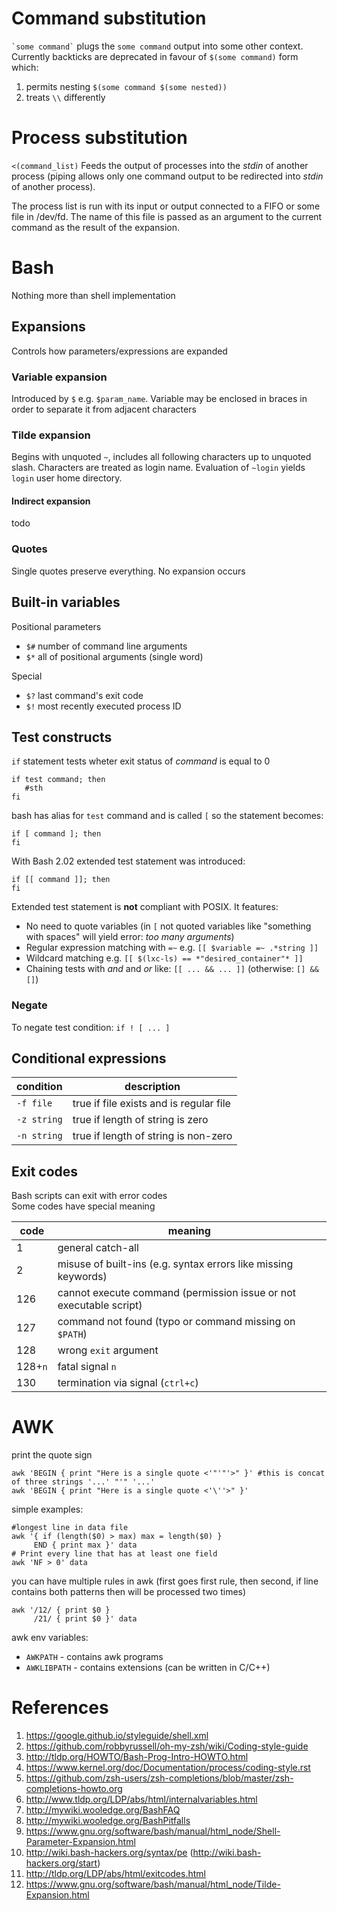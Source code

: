# Command substitution
`` `some command` `` plugs the `some command` output into some other context.
Currently backticks are deprecated in favour of `$(some command)` form which:

1. permits nesting `$(some command $(some nested))`
2. treats `\\` differently

# Process substitution
`<(command_list)` Feeds the output of processes into the _stdin_ of another process (piping allows only one
command output to be redirected into _stdin_ of another process).

The process list is run with its input or output connected to a FIFO or some file in /dev/fd.
The name of this file is passed as an argument to the current command as the result of the expansion.

# Bash
Nothing more than shell implementation

## Expansions
Controls how parameters/expressions are expanded

### Variable expansion
Introduced by `$` e.g. `$param_name`. Variable may be enclosed in braces in order to separate it from adjacent characters

### Tilde expansion
Begins with unquoted `~`, includes all following characters up to unquoted slash. Characters are treated as login name. Evaluation of `~login` yields `login` user home directory.

#### Indirect expansion
todo

### Quotes
Single quotes preserve everything. No expansion occurs

## Built-in variables
Positional parameters
* `$#` number of command line arguments
* `$*` all of positional arguments (single word)

Special
* `$?` last command's exit code
* `$!` most recently executed process ID

## Test constructs
`if` statement tests wheter exit status of _command_ is equal to 0
```
if test command; then
   #sth
fi
```
bash has alias for `test` command and is called `[` so the statement becomes:
```
if [ command ]; then
fi
```
With Bash 2.02 extended test statement was introduced:
```
if [[ command ]]; then
fi
```
Extended test statement is **not** compliant with POSIX. It features:
* No need to quote variables (in `[` not quoted variables like "something with spaces" will yield error: _too many arguments_)
* Regular expression matching with `=~` e.g. `[[ $variable =~ .*string ]]`
* Wildcard matching e.g. `[[ $(lxc-ls) == *"desired_container"* ]]`
* Chaining tests with _and_ and _or_ like: `[[ ... && ... ]]` (otherwise: `[] && []`)

### Negate
To negate test condition:
`if ! [ ... ]`
## Conditional expressions
| condition | description |
|-|-|
| `-f file` | true if file exists and is regular file |
| `-z string` | true if length of string is zero |
| `-n string` | true if length of string is non-zero |

## Exit codes
Bash scripts can exit with error codes  
Some codes have special meaning

| code | meaning |
|-|-|
| 1 | general catch-all |
| 2 | misuse of built-ins (e.g. syntax errors like missing keywords) |
| 126 | cannot execute command (permission issue or not executable script) |
| 127 | command not found (typo or command missing on `$PATH`) |
| 128 | wrong `exit` argument |
| 128+`n` | fatal signal `n` |
| 130 | termination via signal (`ctrl+c`) |


# AWK
print the quote sign
```
awk 'BEGIN { print "Here is a single quote <'"'"'>" }' #this is concat of three strings '...' "'" '...'
awk 'BEGIN { print "Here is a single quote <'\''>" }'
```
simple examples:
```
#longest line in data file
awk '{ if (length($0) > max) max = length($0) }
     END { print max }' data
# Print every line that has at least one field
awk 'NF > 0' data
```
you can have multiple rules in awk (first goes first rule, then second, if line contains both patterns then will be processed two times)
```
awk '/12/ { print $0 }
     /21/ { print $0 }' data
```
awk env variables:
 - `AWKPATH` - contains awk programs
 - `AWKLIBPATH` - contains extensions (can be written in C/C++)

# References
 1. https://google.github.io/styleguide/shell.xml
 2. https://github.com/robbyrussell/oh-my-zsh/wiki/Coding-style-guide
 3. http://tldp.org/HOWTO/Bash-Prog-Intro-HOWTO.html
 4. https://www.kernel.org/doc/Documentation/process/coding-style.rst
 5. https://github.com/zsh-users/zsh-completions/blob/master/zsh-completions-howto.org
 6. http://www.tldp.org/LDP/abs/html/internalvariables.html
 7. http://mywiki.wooledge.org/BashFAQ
 8. http://mywiki.wooledge.org/BashPitfalls
 9. https://www.gnu.org/software/bash/manual/html_node/Shell-Parameter-Expansion.html
 10. http://wiki.bash-hackers.org/syntax/pe (http://wiki.bash-hackers.org/start)
 11. http://tldp.org/LDP/abs/html/exitcodes.html
 12. https://www.gnu.org/software/bash/manual/html_node/Tilde-Expansion.html